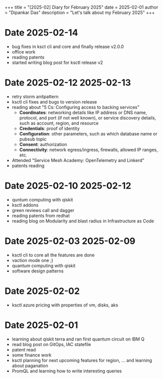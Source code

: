 +++
title = "[2025-02] Diary for February 2025"
date = 2025-02-01
author = "Dipankar Das"
description = "Let's talk about my February 2025"
+++

# Date 2025-02-14
* bug fixes in ksct cli and core and finally release v2.0.0
* office work
* reading patents
* started writing blog post for ksctl release v2

# Date 2025-02-12 2025-02-13
* retry storm anitpattern
* ksctl cli fixes and bugs to version release
* reading about "5 Cs: Configuring access to backing services"
  * **Coordinates**: networking details like IP address or DNS name, protocol, and port (if not well known), or service discovery details, such as account, region, and resource
  * **Credentials**: proof of identity
  * **Configuration**: other parameters, such as which database name or pubsub topic
  * **Consent**: authorization
  * **Connectivity**: network egress/ingress, firewalls, allowed IP ranges, etc.
* Attended "Service Mesh Academy: OpenTelemetry and Linkerd"
* patents reading

# Date 2025-02-10 2025-02-12
* quntum computing with qiskit
* ksctl addons
* green reviews call and dagger
* reading patents from redhat
* reading blog on Modularity and blast radius in Infrastructure as Code

# Date 2025-02-03 2025-02-09
* ksctl cli to core all the features are done
* vaction mode one ;)
* quantum computing with qiskit
* software design patterns

# Date 2025-02-02
* ksctl azure pricing with properties of vm, disks, aks

# Date 2025-02-01
* learning about qiskit terra and ran first quantum circuit on IBM Q
* read blog post on GitOps, IAC statefile
* patent read
* some finance work
* ksctl planning for next upcoming features for region, ... and learning about paganation
* PromQL and learning how to write interesting queries

